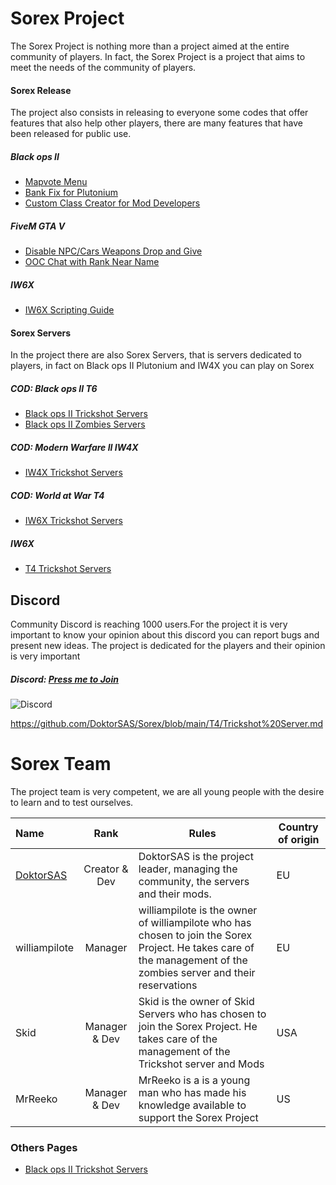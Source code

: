 # Sorex Project
The Sorex Project is nothing more than a project aimed at the entire community of players. In fact, the Sorex Project is a project that aims to meet the needs of the community of players.

#### Sorex Release
The project also consists in releasing to everyone some codes that offer features that also help other players, there are many features that have been released for public use.

##### Black ops II
- [Mapvote Menu](https://github.com/DoktorSAS/mapvote)
- [Bank Fix for Plutonium](https://github.com/DoktorSAS/bank-fix)
- [Custom Class Creator for Mod Developers](https://github.com/DoktorSAS/BO2-GSC/tree/master/Class%20Generator)

##### FiveM GTA V
- [Disable NPC/Cars Weapons Drop and Give](https://github.com/DoktorSAS/FiveM-WeaponsOFF)
- [OOC Chat with Rank Near Name](https://github.com/DoktorSAS/ooc-chat)

##### IW6X
- [IW6X Scripting Guide](https://github.com/DoktorSAS/IW6X-Scripting-Guide/wiki)

#### Sorex Servers
In the project there are also Sorex Servers, that is servers dedicated to players, in fact on Black ops II Plutonium and IW4X you can play on Sorex
##### COD: Black ops II T6
- [Black ops II Trickshot Servers](https://github.com/DoktorSAS/Sorex/blob/main/Black%20ops%20II/Trickshot%20Server.md)
- [Black ops II Zombies Servers](https://github.com/DoktorSAS/Sorex/blob/main/Black%20ops%20II/Zombies.md)

##### COD: Modern Warfare II IW4X
- [IW4X Trickshot Servers](https://github.com/DoktorSAS/Sorex/blob/main/IW4X/Trickshot%20Server.md)

##### COD: World at War T4
- [IW6X Trickshot Servers](https://github.com/DoktorSAS/Sorex/blob/main/T4/Trickshot%20Server.md)

##### IW6X
- [T4 Trickshot Servers](https://github.com/DoktorSAS/Sorex/blob/main/IW6X/Trickshot%20Server.md)
## Discord
Community Discord is reaching 1000 users.For the project it is very important to know your opinion about this discord you can report bugs and present new ideas. The project is dedicated for the players and their opinion is very important
##### Discord: [Press me to Join](https://discord.gg/nCP2y4J)
![Discord](https://imgur.com/aPGv8FN.png)

https://github.com/DoktorSAS/Sorex/blob/main/T4/Trickshot%20Server.md

# Sorex Team
The project team is very competent, we are all young people with the desire to learn and to test ourselves.

| Name  | Rank  | Rules | Country of origin |
| :------------ |:---------------:| -----| -----|
| [DoktorSAS](https://github.com/DoktorSAS/Sorex/blob/main/developer%20team/DoktorSAS.md)      | Creator & Dev | DoktorSAS is the project leader, managing the community, the servers and their mods. | EU |
| williampilote | Manager        | williampilote is the owner of williampilote who has chosen to join the Sorex Project. He takes care of the management of the zombies server and their reservations | EU |
| Skid | Manager & Dev        | Skid is the owner of Skid Servers who has chosen to join the Sorex Project. He takes care of the management of the Trickshot server and Mods | USA |
| MrReeko | Manager & Dev        | MrReeko is a is a young man who has made his knowledge available to support the Sorex Project | US |
### Others Pages
- [Black ops II Trickshot Servers](https://github.com/DoktorSAS/Sorex/blob/main/Black%20ops%20II/Trickshot%20Server.md)
